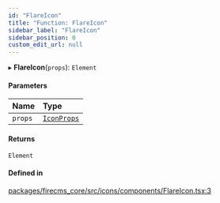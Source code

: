 ```yaml
---
id: "FlareIcon"
title: "Function: FlareIcon"
sidebar_label: "FlareIcon"
sidebar_position: 0
custom_edit_url: null
---
```


▸ **FlareIcon**(`props`): `Element`

#### Parameters

| Name | Type |
| :------ | :------ |
| `props` | [`IconProps`](../types/IconProps.md) |

#### Returns

`Element`

#### Defined in

[packages/firecms_core/src/icons/components/FlareIcon.tsx:3](https://github.com/FireCMSco/firecms/blob/d45f3739/packages/firecms_core/src/icons/components/FlareIcon.tsx#L3)
